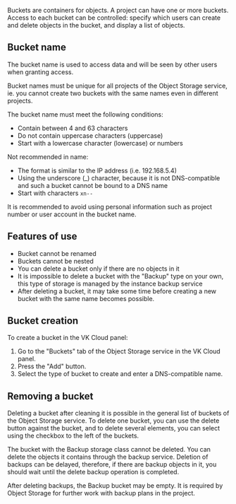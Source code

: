 Buckets are containers for objects. A project can have one or more buckets. Access to each bucket can be controlled: specify which users can create and delete objects in the bucket, and display a list of objects.

## Bucket name

The bucket name is used to access data and will be seen by other users when granting access.

Bucket names must be unique for all projects of the Object Storage service, ie. you cannot create two buckets with the same names even in different projects.

The bucket name must meet the following conditions:

- Contain between 4 and 63 characters
- Do not contain uppercase characters (uppercase)
- Start with a lowercase character (lowercase) or numbers

Not recommended in name:

- The format is similar to the IP address (i.e. 192.168.5.4)
- Using the underscore (\_) character, because it is not DNS-compatible and such a bucket cannot be bound to a DNS name
- Start with characters `xn--`

It is recommended to avoid using personal information such as project number or user account in the bucket name.

## Features of use

- Bucket cannot be renamed
- Buckets cannot be nested
- You can delete a bucket only if there are no objects in it
- It is impossible to delete a bucket with the "Backup" type on your own, this type of storage is managed by the instance backup service
- After deleting a bucket, it may take some time before creating a new bucket with the same name becomes possible.

## Bucket creation

To create a bucket in the VK Cloud panel:

1.  Go to the "Buckets" tab of the Object Storage service in the VK Cloud panel.
2.  Press the "Add" button.
3.  Select the type of bucket to create and enter a DNS-compatible name.

## Removing a bucket

Deleting a bucket after cleaning it is possible in the general list of buckets of the Object Storage service. To delete one bucket, you can use the delete button against the bucket, and to delete several elements, you can select using the checkbox to the left of the buckets.

<warn>

The bucket with the Backup storage class cannot be deleted. You can delete the objects it contains through the backup service. Deletion of backups can be delayed, therefore, if there are backup objects in it, you should wait until the delete backup operation is completed.

</warn>

After deleting backups, the Backup bucket may be empty. It is required by Object Storage for further work with backup plans in the project.
